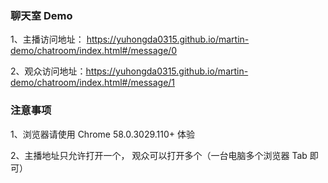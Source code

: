 ### 聊天室 Demo

1、主播访问地址： https://yuhongda0315.github.io/martin-demo/chatroom/index.html#/message/0

2、观众访问地址：https://yuhongda0315.github.io/martin-demo/chatroom/index.html#/message/1

### 注意事项

1、浏览器请使用 Chrome 58.0.3029.110+ 体验

2、主播地址只允许打开一个， 观众可以打开多个（一台电脑多个浏览器 Tab 即可）


